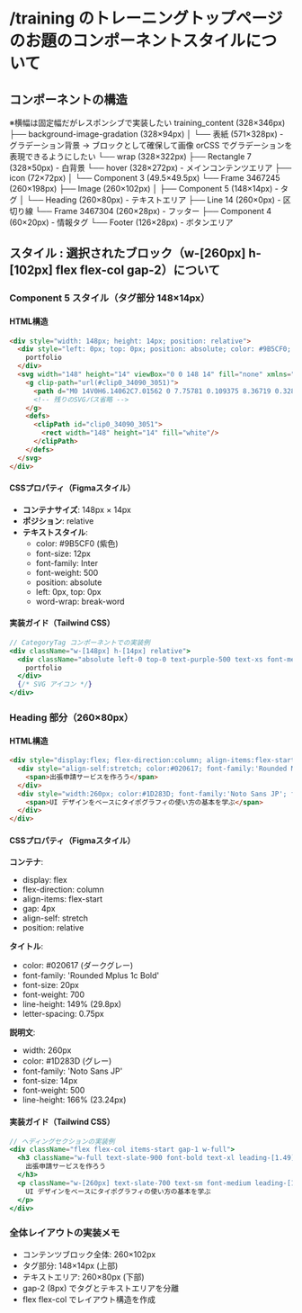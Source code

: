 # /training のトレーニングトップページのお題のコンポーネントスタイルについて

## コンポーネントの構造

※横幅は固定幅だがレスポンシブで実装したい
training_content (328×346px)
├── background-image-gradation (328×94px)
│ └── 表紙 (571×328px) - グラデーション背景 → ブロックとして確保して画像 orCSS でグラデーションを表現できるようにしたい
└── wrap (328×322px)
├── Rectangle 7 (328×50px) - 白背景
└── hover (328×272px) - メインコンテンツエリア
├── icon (72×72px)
│ └── Component 3 (49.5×49.5px)
└── Frame 3467245 (260×198px)
├── Image (260×102px)
│ ├── Component 5 (148×14px) - タグ
│ └── Heading (260×80px) - テキストエリア
├── Line 14 (260×0px) - 区切り線
└── Frame 3467304 (260×28px) - フッター
├── Component 4 (60×20px) - 情報タグ
└── Footer (126×28px) - ボタンエリア

## スタイル : 選択されたブロック（w-[260px] h-[102px] flex flex-col gap-2）について

### Component 5 スタイル（タグ部分 148×14px）

#### HTML構造
```html
<div style="width: 148px; height: 14px; position: relative">
  <div style="left: 0px; top: 0px; position: absolute; color: #9B5CF0; font-size: 12px; font-family: Inter; font-weight: 500; word-wrap: break-word">
    portfolio
  </div>
  <svg width="148" height="14" viewBox="0 0 148 14" fill="none" xmlns="http://www.w3.org/2000/svg">
    <g clip-path="url(#clip0_34090_3051)">
      <path d="M0 14V0H6.14062C7.01562 0 7.75781 0.109375 8.36719 0.328125C8.97656 0.542969 9.4375 0.859375 9.75 1.27734C10.0625 1.69531 10.2188 2.19922 10.2188 2.78906C10.2188 3.28906 10.1328 3.70703 9.96094 4.04297C9.79297 4.375 9.58203 4.63281 9.32812 4.81641C9.07422 5 8.80859 5.125 8.53125 5.1875V5.23438C8.89062 5.26562 9.22266 5.375 9.52734 5.5625C9.83203 5.75 10.0742 6.01172 10.2539 6.34766C10.4375 6.68359 10.5293 7.08594 10.5293 7.55469C10.5293 8.20312 10.3555 8.75781 10.0078 9.21875C9.66406 9.67969 9.17578 10.0312 8.54297 10.2734C7.91406 10.5156 7.17188 10.6367 6.31641 10.6367H0V14ZM2.17188 8.96484H5.88281C6.38281 8.96484 6.77734 8.85156 7.06641 8.625C7.35547 8.39453 7.5 8.06641 7.5 7.64062C7.5 7.35156 7.42969 7.10547 7.28906 6.90234C7.15234 6.69922 6.95703 6.54297 6.70312 6.43359C6.44922 6.32422 6.15234 6.26953 5.8125 6.26953H2.17188V8.96484ZM2.17188 4.60156H5.67188C5.95312 4.60156 6.20703 4.55859 6.43359 4.47266C6.66016 4.38281 6.83984 4.25 6.97266 4.07422C7.10547 3.89844 7.17188 3.67969 7.17188 3.41797C7.17188 3.01953 7.04297 2.71094 6.78516 2.49219C6.52734 2.27344 6.14844 2.16406 5.64844 2.16406H2.17188V4.60156Z" fill="#9B5CF0"/>
      <!-- 残りのSVGパス省略 -->
    </g>
    <defs>
      <clipPath id="clip0_34090_3051">
        <rect width="148" height="14" fill="white"/>
      </clipPath>
    </defs>
  </svg>
</div>
```

#### CSSプロパティ（Figmaスタイル）
- **コンテナサイズ**: 148px × 14px
- **ポジション**: relative
- **テキストスタイル**:
  - color: #9B5CF0 (紫色)
  - font-size: 12px
  - font-family: Inter
  - font-weight: 500
  - position: absolute
  - left: 0px, top: 0px
  - word-wrap: break-word

#### 実装ガイド（Tailwind CSS）
```jsx
// CategoryTag コンポーネントでの実装例
<div className="w-[148px] h-[14px] relative">
  <div className="absolute left-0 top-0 text-purple-500 text-xs font-medium">
    portfolio
  </div>
  {/* SVG アイコン */}
</div>
```

### Heading 部分（260×80px）

#### HTML構造
```html
<div style="display:flex; flex-direction:column; align-items:flex-start; gap:4px; align-self:stretch; position:relative">
  <div style="align-self:stretch; color:#020617; font-family:'Rounded Mplus 1c Bold'; font-size:20px; font-style:normal; font-weight:700; line-height:149%; letter-spacing:0.75px; position:relative">
    <span>出張申請サービスを作ろう</span>
  </div>
  <div style="width:260px; color:#1D283D; font-family:'Noto Sans JP'; font-size:14px; font-style:normal; font-weight:500; line-height:166%; position:relative">
    <span>UI デザインをベースにタイポグラフィの使い方の基本を学ぶ</span>
  </div>
</div>
```

#### CSSプロパティ（Figmaスタイル）
**コンテナ**:
- display: flex
- flex-direction: column
- align-items: flex-start
- gap: 4px
- align-self: stretch
- position: relative

**タイトル**:
- color: #020617 (ダークグレー)
- font-family: 'Rounded Mplus 1c Bold'
- font-size: 20px
- font-weight: 700
- line-height: 149% (29.8px)
- letter-spacing: 0.75px

**説明文**:
- width: 260px
- color: #1D283D (グレー)
- font-family: 'Noto Sans JP'
- font-size: 14px
- font-weight: 500
- line-height: 166% (23.24px)

#### 実装ガイド（Tailwind CSS）
```jsx
// ヘディングセクションの実装例
<div className="flex flex-col items-start gap-1 w-full">
  <h3 className="w-full text-slate-900 font-bold text-xl leading-[1.49] tracking-wider">
    出張申請サービスを作ろう
  </h3>
  <p className="w-[260px] text-slate-700 text-sm font-medium leading-[1.66]">
    UI デザインをベースにタイポグラフィの使い方の基本を学ぶ
  </p>
</div>
```

### 全体レイアウトの実装メモ
- コンテンツブロック全体: 260×102px
- タグ部分: 148×14px (上部)
- テキストエリア: 260×80px (下部)
- gap-2 (8px) でタグとテキストエリアを分離
- flex flex-col でレイアウト構造を作成